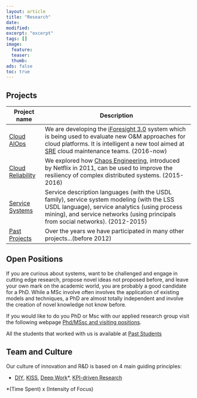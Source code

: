```yaml
---
layout: article
title: "Research"
date:
modified:
excerpt: "excerpt"
tags: []
image:
  feature:
  teaser:
  thumb:
ads: false
toc: true
---  
```



Projects
--------


| Project name | Description |
|---------|-------------|
| [Cloud AIOps](iforesight) | We are developing the [iForesight 3.0](iforesight) system which is being used to evaluate new O&M approaches for cloud platforms. It is intelligent a new tool aimed at [SRE](https://en.wikipedia.org/wiki/Site_Reliability_Engineering) cloud maintenance teams.  (2016-now) | 
| [Cloud Reliability](cloud_reliability) | We explored how [Chaos Engineering](https://en.wikipedia.org/wiki/Chaos_engineering), introduced by Netflix in 2011, can be used to improve the resiliency of complex distributed systems. (2015-2016) | 
| [Service Systems](service_systems) |  Service description languages (with the USDL family), service system modeling (with the LSS USDL language), service analytics (using process mining), and  service networks (using principals from social networks).  (2012-2015) | 
| [Past Projects](past_projects) | Over the years we have participated in many other projects...(before 2012) |


Open Positions
--------------

If you are curious about systems, want to be challenged and engage in cutting edge research, propose novel ideas not proposed before, and leave your own mark on the academic world, you are probably a good candidate for a PhD.
While a MSc involve often involves the application of existing models and techniques, a PhD are almost totally independent and involve the creation of novel knowledge not know before. 

If you would like to do you PhD or Msc with our applied research group visit the following webpage [Phd/MSsc and visiting positions](phd_msc_visiting_positions).

All the students that worked with us is available at [Past Students](students)


## Team and Culture

Our culture of innovation and R&D is based on 4 main guiding principles:

+ [DIY](https://en.wikipedia.org/wiki/Do_it_yourself),
[KISS](https://pt.wikipedia.org/wiki/Keep_It_Simple),
[Deep Work](https://www.amazon.com/gp/product/1455586692)*, 
[KPI-driven Research](https://en.wikipedia.org/wiki/Performance_indicator)

*(Time Spent) x (Intensity of Focus)
